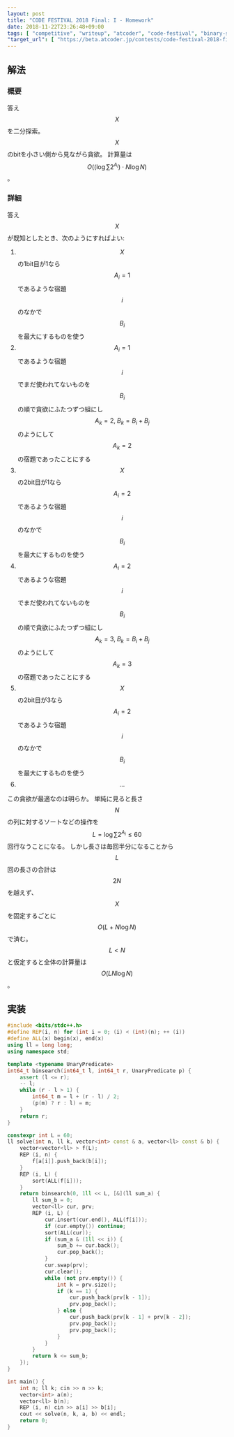 ```yaml
---
layout: post
title: "CODE FESTIVAL 2018 Final: I - Homework"
date: 2018-11-22T23:26:48+09:00
tags: [ "competitive", "writeup", "atcoder", "code-festival", "binary-search", "greedy" ]
"target_url": [ "https://beta.atcoder.jp/contests/code-festival-2018-final/tasks/code_festival_2018_final_i" ]
---
```


## 解法

### 概要

答え $$X$$ を二分探索。
$$X$$ のbitを小さい側から見ながら貪欲。
計算量は $$O((\log \sum 2^{A_i}) \cdot N \log N)$$。

### 詳細

答え $$X$$ が既知としたとき、次のようにすればよい:

1.  $$X$$ の1bit目が1なら $$A_i = 1$$ であるような宿題 $$i$$ のなかで $$B_i$$ を最大にするものを使う
1.  $$A_i = 1$$ であるような宿題 $$i$$ でまだ使われてないものを $$B_i$$ の順で貪欲にふたつずつ組にし $$A_k = 2, \; B_k = B_i + B_j$$ のようにして $$A_k = 2$$ の宿題であったことにする
1.  $$X$$ の2bit目が1なら $$A_i = 2$$ であるような宿題 $$i$$ のなかで $$B_i$$ を最大にするものを使う
1.  $$A_i = 2$$ であるような宿題 $$i$$ でまだ使われてないものを $$B_i$$ の順で貪欲にふたつずつ組にし $$A_k = 3, \; B_k = B_i + B_j$$ のようにして $$A_k = 3$$ の宿題であったことにする
1.  $$X$$ の2bit目が3なら $$A_i = 2$$ であるような宿題 $$i$$ のなかで $$B_i$$ を最大にするものを使う
1.  $$\dots$$

この貪欲が最適なのは明らか。
単純に見ると長さ $$N$$ の列に対するソートなどの操作を $$L = \log \sum 2^{A_i} \le 60$$ 回行なうことになる。
しかし長さは毎回半分になることから $$L$$ 回の長さの合計は $$2N$$ を越えず、$$X$$ を固定するごとに $$O(L + N \log N)$$ で済む。
$$L \lt N$$ と仮定すると全体の計算量は $$O(L N \log N)$$。

## 実装

``` c++
#include <bits/stdc++.h>
#define REP(i, n) for (int i = 0; (i) < (int)(n); ++ (i))
#define ALL(x) begin(x), end(x)
using ll = long long;
using namespace std;

template <typename UnaryPredicate>
int64_t binsearch(int64_t l, int64_t r, UnaryPredicate p) {
    assert (l <= r);
    -- l;
    while (r - l > 1) {
        int64_t m = l + (r - l) / 2;
        (p(m) ? r : l) = m;
    }
    return r;
}

constexpr int L = 60;
ll solve(int n, ll k, vector<int> const & a, vector<ll> const & b) {
    vector<vector<ll> > f(L);
    REP (i, n) {
        f[a[i]].push_back(b[i]);
    }
    REP (i, L) {
        sort(ALL(f[i]));
    }
    return binsearch(0, 1ll << L, [&](ll sum_a) {
        ll sum_b = 0;
        vector<ll> cur, prv;
        REP (i, L) {
            cur.insert(cur.end(), ALL(f[i]));
            if (cur.empty()) continue;
            sort(ALL(cur));
            if (sum_a & (1ll << i)) {
                sum_b += cur.back();
                cur.pop_back();
            }
            cur.swap(prv);
            cur.clear();
            while (not prv.empty()) {
                int k = prv.size();
                if (k == 1) {
                    cur.push_back(prv[k - 1]);
                    prv.pop_back();
                } else {
                    cur.push_back(prv[k - 1] + prv[k - 2]);
                    prv.pop_back();
                    prv.pop_back();
                }
            }
        }
        return k <= sum_b;
    });
}

int main() {
    int n; ll k; cin >> n >> k;
    vector<int> a(n);
    vector<ll> b(n);
    REP (i, n) cin >> a[i] >> b[i];
    cout << solve(n, k, a, b) << endl;
    return 0;
}
```
